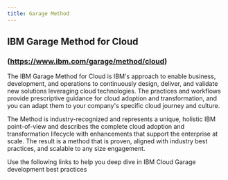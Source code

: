 ```yaml
---
title: Garage Method
---
```

<!--- cSpell:ignore ICPA openshiftconsole Theia userid toolset crwexposeservice gradlew bluemix ocinstall Mico crwopenlink crwopenapp swaggerui gitpat gituser  buildconfig yourproject wireframe devenvsetup viewapp crwopenlink  atemplatized rtifactoryurlsetup Kata Koda configmap Katacoda checksetup cndp katacoda checksetup Linespace igccli regcred REPLACEME Tavis pipelinerun openshiftcluster invokecloudshell cloudnative sampleapp bwoolf hotspots multicloud pipelinerun Sricharan taskrun Vadapalli Rossel REPLACEME cloudnativesampleapp artifactoryuntar untar Hotspot devtoolsservices Piyum Zonooz Farr Kamal Arora Laszewski  Roadmap roadmap Istio Packt buildpacks automatable ksonnet jsonnet targetport podsiks SIGTERM SIGKILL minikube apiserver multitenant kubelet multizone Burstable checksetup handson  stockbffnode codepatterns devenvsetup newwindow preconfigured cloudantcredentials apikey Indexyaml classname  errorcondition tektonpipeline gradlew gitsecret viewapp cloudantgitpodscreen crwopenlink cdply crwopenapp -->

## IBM Garage Method for Cloud 
### (https://www.ibm.com/garage/method/cloud)
The IBM Garage Method for Cloud is IBM's approach to enable business, development, and operations to continuously design, deliver, and validate new solutions leveraging cloud technologies. The practices and workflows provide prescriptive guidance for cloud adoption and transformation, and you can adapt them to your company's specific cloud journey and culture.

The Method is industry-recognized and represents a unique, holistic IBM point-of-view and describes the complete cloud adoption and transformation lifecycle with enhancements that support the enterprise at scale. The result is a method that is proven, aligned with industry best practices, and scalable to any size engagement.

<p>
    Use the following links to help you deep dive in IBM Cloud Garage development best practices
</p>
<br></br>

<ActivationPage content="gmd" >
</ActivationPage>



